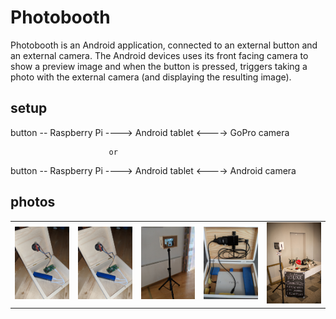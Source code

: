 # Photobooth

Photobooth is an Android application, connected to an external button and an external camera. The Android devices uses its front facing camera to show a preview image and when the button is pressed, triggers taking a photo with the external camera (and displaying the resulting image).

## setup ##

button -- Raspberry Pi ----> Android tablet <----> GoPro camera

                          or
                          
button -- Raspberry Pi ----> Android tablet <----> Android camera

## photos ##


<table sytle="border: 0px;">
<tr>
<td><img width="200px" src="photos/trigger.jpg" /></td>
<td><img width="200px" src="photos/trigger.jpg" /></td>
<td><img width="200px" src="photos/box_tablet.jpg" /></td>
<td><img width="200px" src="photos/power_supply.jpg" /></td>
<td><img width="200px" src="photos/result.jpg" /></td>
</tr>
</table>
